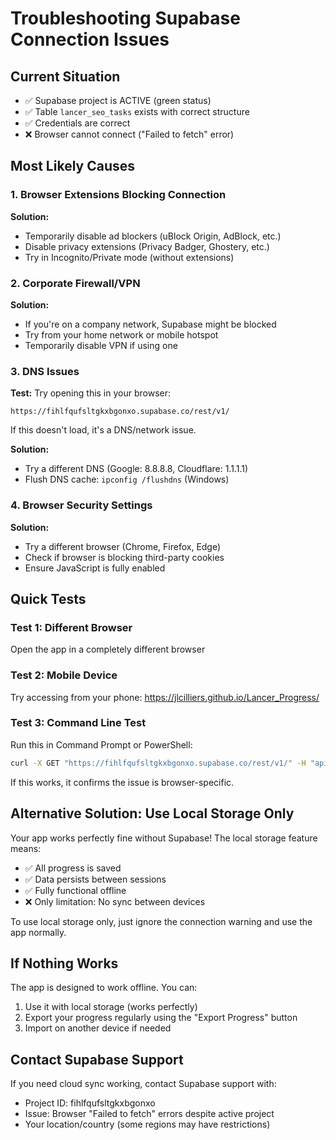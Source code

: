 # Troubleshooting Supabase Connection Issues

## Current Situation
- ✅ Supabase project is ACTIVE (green status)
- ✅ Table `lancer_seo_tasks` exists with correct structure
- ✅ Credentials are correct
- ❌ Browser cannot connect ("Failed to fetch" error)

## Most Likely Causes

### 1. Browser Extensions Blocking Connection
**Solution:** 
- Temporarily disable ad blockers (uBlock Origin, AdBlock, etc.)
- Disable privacy extensions (Privacy Badger, Ghostery, etc.)
- Try in Incognito/Private mode (without extensions)

### 2. Corporate Firewall/VPN
**Solution:**
- If you're on a company network, Supabase might be blocked
- Try from your home network or mobile hotspot
- Temporarily disable VPN if using one

### 3. DNS Issues
**Test:** Try opening this in your browser:
```
https://fihlfqufsltgkxbgonxo.supabase.co/rest/v1/
```
If this doesn't load, it's a DNS/network issue.

**Solution:**
- Try a different DNS (Google: 8.8.8.8, Cloudflare: 1.1.1.1)
- Flush DNS cache: `ipconfig /flushdns` (Windows)

### 4. Browser Security Settings
**Solution:**
- Try a different browser (Chrome, Firefox, Edge)
- Check if browser is blocking third-party cookies
- Ensure JavaScript is fully enabled

## Quick Tests

### Test 1: Different Browser
Open the app in a completely different browser

### Test 2: Mobile Device
Try accessing from your phone:
https://jlcilliers.github.io/Lancer_Progress/

### Test 3: Command Line Test
Run this in Command Prompt or PowerShell:
```bash
curl -X GET "https://fihlfqufsltgkxbgonxo.supabase.co/rest/v1/" -H "apikey: eyJhbGciOiJIUzI1NiIsInR5cCI6IkpXVCJ9.eyJpc3MiOiJzdXBhYmFzZSIsInJlZiI6ImZpaGxmcXVmc2x0Z2t4YmdvbnhvIiwicm9sZSI6ImFub24iLCJpYXQiOjE3NTU3ODA3NTMsImV4cCI6MjA3MTM1Njc1M30.NJP5ngR8Pl1b4l328fGbhCyTcxzzuGtrXF264YLlnxY"
```

If this works, it confirms the issue is browser-specific.

## Alternative Solution: Use Local Storage Only

Your app works perfectly fine without Supabase! The local storage feature means:
- ✅ All progress is saved
- ✅ Data persists between sessions
- ✅ Fully functional offline
- ❌ Only limitation: No sync between devices

To use local storage only, just ignore the connection warning and use the app normally.

## If Nothing Works

The app is designed to work offline. You can:
1. Use it with local storage (works perfectly)
2. Export your progress regularly using the "Export Progress" button
3. Import on another device if needed

## Contact Supabase Support

If you need cloud sync working, contact Supabase support with:
- Project ID: fihlfqufsltgkxbgonxo
- Issue: Browser "Failed to fetch" errors despite active project
- Your location/country (some regions may have restrictions)